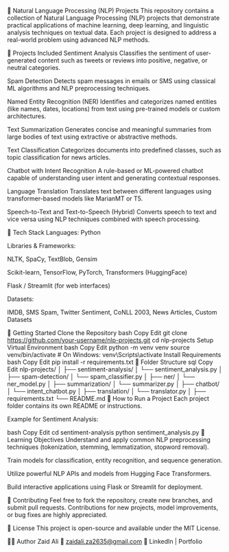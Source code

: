 🧠 Natural Language Processing (NLP) Projects
This repository contains a collection of Natural Language Processing (NLP) projects that demonstrate practical applications of machine learning, deep learning, and linguistic analysis techniques on textual data. Each project is designed to address a real-world problem using advanced NLP methods.

📌 Projects Included
Sentiment Analysis
Classifies the sentiment of user-generated content such as tweets or reviews into positive, negative, or neutral categories.

Spam Detection
Detects spam messages in emails or SMS using classical ML algorithms and NLP preprocessing techniques.

Named Entity Recognition (NER)
Identifies and categorizes named entities (like names, dates, locations) from text using pre-trained models or custom architectures.

Text Summarization
Generates concise and meaningful summaries from large bodies of text using extractive or abstractive methods.

Text Classification
Categorizes documents into predefined classes, such as topic classification for news articles.

Chatbot with Intent Recognition
A rule-based or ML-powered chatbot capable of understanding user intent and generating contextual responses.

Language Translation
Translates text between different languages using transformer-based models like MarianMT or T5.

Speech-to-Text and Text-to-Speech (Hybrid)
Converts speech to text and vice versa using NLP techniques combined with speech processing.

🧰 Tech Stack
Languages: Python

Libraries & Frameworks:

NLTK, SpaCy, TextBlob, Gensim

Scikit-learn, TensorFlow, PyTorch, Transformers (HuggingFace)

Flask / Streamlit (for web interfaces)

Datasets:

IMDB, SMS Spam, Twitter Sentiment, CoNLL 2003, News Articles, Custom Datasets

🚀 Getting Started
Clone the Repository
bash
Copy
Edit
git clone https://github.com/your-username/nlp-projects.git
cd nlp-projects
Setup Virtual Environment
bash
Copy
Edit
python -m venv venv
source venv/bin/activate  # On Windows: venv\Scripts\activate
Install Requirements
bash
Copy
Edit
pip install -r requirements.txt
📂 Folder Structure
sql
Copy
Edit
nlp-projects/
│
├── sentiment-analysis/
│   └── sentiment_analysis.py
│
├── spam-detection/
│   └── spam_classifier.py
│
├── ner/
│   └── ner_model.py
│
├── summarization/
│   └── summarizer.py
│
├── chatbot/
│   └── intent_chatbot.py
│
├── translation/
│   └── translator.py
│
├── requirements.txt
└── README.md
🧪 How to Run a Project
Each project folder contains its own README or instructions.

Example for Sentiment Analysis:

bash
Copy
Edit
cd sentiment-analysis
python sentiment_analysis.py
🧠 Learning Objectives
Understand and apply common NLP preprocessing techniques (tokenization, stemming, lemmatization, stopword removal).

Train models for classification, entity recognition, and sequence generation.

Utilize powerful NLP APIs and models from Hugging Face Transformers.

Build interactive applications using Flask or Streamlit for deployment.

🤝 Contributing
Feel free to fork the repository, create new branches, and submit pull requests. Contributions for new projects, model improvements, or bug fixes are highly appreciated.

📜 License
This project is open-source and available under the MIT License.

🙋‍♂️ Author
Zaid Ali
📧 zaidali.za2635@gmail.com
🔗 LinkedIn | Portfolio

